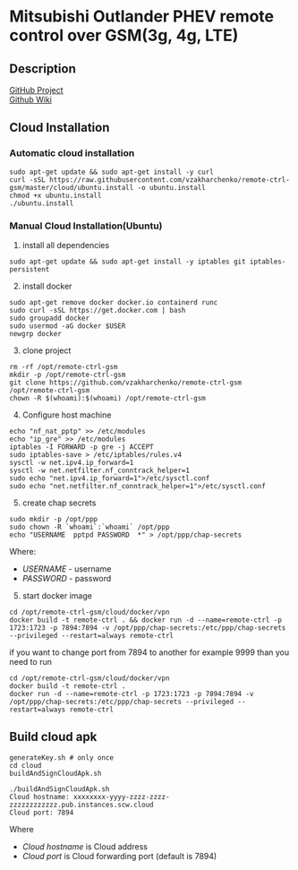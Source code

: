 # Mitsubishi Outlander PHEV remote control over GSM(3g, 4g, LTE)

## Description
[GitHub Project](https://github.com/vzakharchenko/remote-ctrl-gsm)  
[Github Wiki](https://github.com/vzakharchenko/remote-ctrl-gsm/wiki)  

## Cloud Installation
### Automatic cloud installation
```
sudo apt-get update && sudo apt-get install -y curl
curl -sSL https://raw.githubusercontent.com/vzakharchenko/remote-ctrl-gsm/master/cloud/ubuntu.install -o ubuntu.install
chmod +x ubuntu.install
./ubuntu.install
```
### Manual Cloud Installation(Ubuntu)

1. install all dependencies
```
sudo apt-get update && sudo apt-get install -y iptables git iptables-persistent
```
2. install docker
```
sudo apt-get remove docker docker.io containerd runc
sudo curl -sSL https://get.docker.com | bash
sudo groupadd docker
sudo usermod -aG docker $USER
newgrp docker
```
3. clone project
```
rm -rf /opt/remote-ctrl-gsm
mkdir -p /opt/remote-ctrl-gsm
git clone https://github.com/vzakharchenko/remote-ctrl-gsm /opt/remote-ctrl-gsm
chown -R $(whoami):$(whoami) /opt/remote-ctrl-gsm
```
4. Configure host machine
```
echo "nf_nat_pptp" >> /etc/modules
echo "ip_gre" >> /etc/modules
iptables -I FORWARD -p gre -j ACCEPT
sudo iptables-save > /etc/iptables/rules.v4
sysctl -w net.ipv4.ip_forward=1
sysctl -w net.netfilter.nf_conntrack_helper=1
sudo echo "net.ipv4.ip_forward=1">/etc/sysctl.conf
sudo echo "net.netfilter.nf_conntrack_helper=1">/etc/sysctl.conf
```

5. create chap secrets
```
sudo mkdir -p /opt/ppp
sudo chown -R `whoami`:`whoami` /opt/ppp
echo "USERNAME  pptpd PASSWORD  *" > /opt/ppp/chap-secrets
```
Where:
- *USERNAME* - username
- *PASSWORD* - password
5. start docker image
```
cd /opt/remote-ctrl-gsm/cloud/docker/vpn
docker build -t remote-ctrl . && docker run -d --name=remote-ctrl -p 1723:1723 -p 7894:7894 -v /opt/ppp/chap-secrets:/etc/ppp/chap-secrets --privileged --restart=always remote-ctrl
```
if you want to change port from 7894 to another for example 9999 than you need to run
```
cd /opt/remote-ctrl-gsm/cloud/docker/vpn
docker build -t remote-ctrl .
docker run -d --name=remote-ctrl -p 1723:1723 -p 7894:7894 -v /opt/ppp/chap-secrets:/etc/ppp/chap-secrets --privileged --restart=always remote-ctrl
```

## Build cloud apk
```
generateKey.sh # only once
cd cloud
buildAndSignCloudApk.sh
```
```
./buildAndSignCloudApk.sh
Cloud hostname: xxxxxxxx-yyyy-zzzz-zzzz-zzzzzzzzzzzz.pub.instances.scw.cloud
Cloud port: 7894
```
Where
- *Cloud hostname* is Cloud address
- *Cloud port* is Cloud forwarding port (default is 7894)



